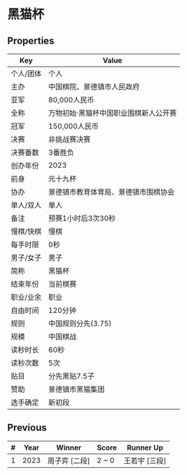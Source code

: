 # 黑猫杯

## Properties

| Key | Value |
| --- | ----- |
| 个人/团体 | 个人 |
| 主办 | 中国棋院、景德镇市人民政府 |
| 亚军 | 80,000人民币 |
| 全称 | 万物初始·黑猫杯中国职业围棋新人公开赛 |
| 冠军 | 150,000人民币 |
| 决赛 | 非挑战赛决赛 |
| 决赛番数 | 3番胜负 |
| 创办年份 | 2023 |
| 前身 | 元十九杯 |
| 协办 | 景德镇市教育体育局、景德镇市围棋协会 |
| 单人/双人 | 单人 |
| 备注 | 预赛1小时后3次30秒 |
| 慢棋/快棋 | 慢棋 |
| 每手时限 | 0秒 |
| 男子/女子 | 男子 |
| 简称 | 黑猫杯 |
| 结束年份 | 当前棋赛 |
| 职业/业余 | 职业 |
| 自由时间 | 120分钟 |
| 规则 | 中国规则分先(3.75) |
| 规模 | 中国棋战 |
| 读秒时长 | 60秒 |
| 读秒次数 | 5次 |
| 贴目 | 分先黑贴7.5子 |
| 赞助 | 景德镇市黑猫集团 |
| 选手确定 | 新初段 |

## Previous

| # | Year | Winner | Score | Runner Up |
| --- | --- | --- | --- | --- |
| 1 | 2023 | 周子弈 [二段] | 2 ~ 0 | 王若宇 [三段] |

